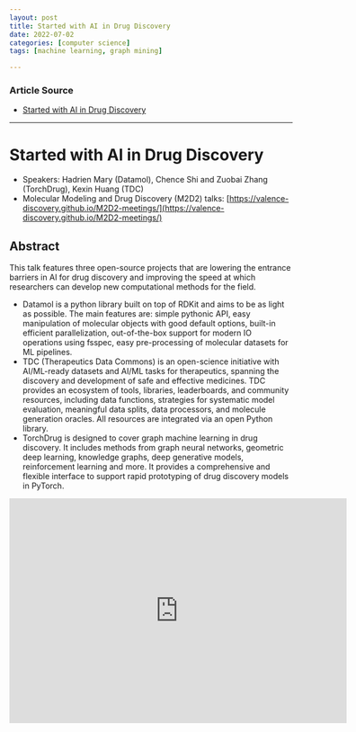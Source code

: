 ```yaml
---
layout: post
title: Started with AI in Drug Discovery
date: 2022-07-02
categories: [computer science]
tags: [machine learning, graph mining]

---
```


### Article Source

* [Started with AI in Drug Discovery](https://www.youtube.com/watch?v=kBL3tB6cVlw)


---

# Started with AI in Drug Discovery


* Speakers: Hadrien Mary (Datamol), Chence Shi and Zuobai Zhang (TorchDrug), Kexin Huang (TDC)
*  Molecular Modeling and Drug Discovery (M2D2) talks: [https://valence-discovery.github.io/M2D2-meetings/](https://valence-discovery.github.io/M2D2-meetings/)


## Abstract

This talk features three open-source projects that are lowering the entrance barriers in AI for drug discovery and improving the speed at which researchers can develop new computational methods for the field.

* Datamol is a python library built on top of RDKit and aims to be as light as possible. The main features are: simple pythonic API, easy manipulation of molecular objects with good default options, built-in efficient parallelization, out-of-the-box support for modern IO operations using fsspec, easy pre-processing of molecular datasets for ML pipelines.
* TDC (Therapeutics Data Commons) is an open-science initiative with AI/ML-ready datasets and AI/ML tasks for therapeutics, spanning the discovery and development of safe and effective medicines. TDC provides an ecosystem of tools, libraries, leaderboards, and community resources, including data functions, strategies for systematic model evaluation, meaningful data splits, data processors, and molecule generation oracles. All resources are integrated via an open Python library.
* TorchDrug is designed to cover graph machine learning in drug discovery. It includes methods from graph neural networks, geometric deep learning, knowledge graphs, deep generative models, reinforcement learning and more. It provides a comprehensive and flexible interface to support rapid prototyping of drug discovery models in PyTorch.



<iframe width="600" height="400" src="https://www.youtube.com/embed/kBL3tB6cVlw" title="YouTube video player" frameborder="0" allow="accelerometer; autoplay; clipboard-write; encrypted-media; gyroscope; picture-in-picture" allowfullscreen></iframe>

